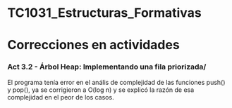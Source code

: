 # TC1031_Estructuras_Formativas


# Correcciones en actividades
 ### Act 3.2 - Árbol Heap: Implementando una fila priorizada/
El programa tenía error en el anális de complejidad de las funciones push() y pop(), ya se corrigieron a O(log n) y se explicó la razón de esa complejidad en el peor de los casos.

